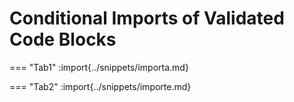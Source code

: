 # Conditional Imports of Validated Code Blocks

=== "Tab1"
    :import{../snippets/importa.md}

=== "Tab2"
    :import{../snippets/importe.md}

